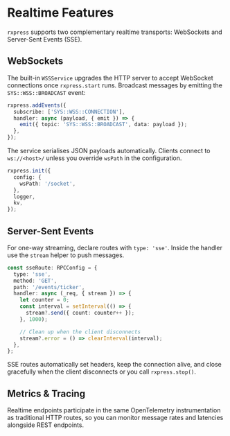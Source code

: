 # Realtime Features

`rxpress` supports two complementary realtime transports: WebSockets and Server-Sent Events (SSE).

## WebSockets

The built-in `WSSService` upgrades the HTTP server to accept WebSocket connections once `rxpress.start` runs. Broadcast messages by emitting the `SYS::WSS::BROADCAST` event:

```ts
rxpress.addEvents({
  subscribe: ['SYS::WSS::CONNECTION'],
  handler: async (payload, { emit }) => {
    emit({ topic: 'SYS::WSS::BROADCAST', data: payload });
  },
});
```

The service serialises JSON payloads automatically. Clients connect to `ws://<host>/` unless you override `wsPath` in the configuration.

```ts
rxpress.init({
  config: {
    wsPath: '/socket',
  },
  logger,
  kv,
});
```

## Server-Sent Events

For one-way streaming, declare routes with `type: 'sse'`. Inside the handler use the `stream` helper to push messages.

```ts
const sseRoute: RPCConfig = {
  type: 'sse',
  method: 'GET',
  path: '/events/ticker',
  handler: async (_req, { stream }) => {
    let counter = 0;
    const interval = setInterval(() => {
      stream?.send({ count: counter++ });
    }, 1000);

    // Clean up when the client disconnects
    stream?.error = () => clearInterval(interval);
  },
};
```

SSE routes automatically set headers, keep the connection alive, and close gracefully when the client disconnects or you call `rxpress.stop()`.

## Metrics & Tracing

Realtime endpoints participate in the same OpenTelemetry instrumentation as traditional HTTP routes, so you can monitor message rates and latencies alongside REST endpoints.
